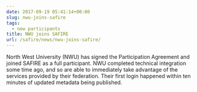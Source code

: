 ```yaml
--- 
date: 2017-09-19 05:41:14+00:00
slug: nwu-joins-safire
tags: 
  - new participants
title: NWU joins SAFIRE
url: /safire/news/nwu-joins-safire/
---
```


North West University (NWU) has signed the Participation Agreement and joined SAFIRE as a full participant. NWU completed technical integration some time ago, and so are able to immediately take advantage of the services provided by their federation. Their first login happened within ten minutes of updated metadata being published.
